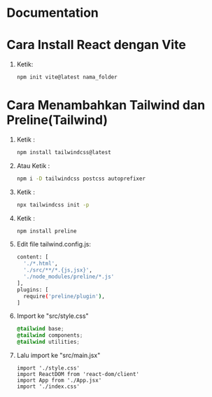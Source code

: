 # Documentation
# Cara Install React dengan Vite
1. Ketik: 
   ```bash
   npm init vite@latest nama_folder

# Cara Menambahkan Tailwind dan Preline(Tailwind)
1. Ketik :
   ```bash
   npm install tailwindcss@latest
3. Atau Ketik :
   ```bash
   npm i -D tailwindcss postcss autoprefixer
5. Ketik :
   ```bash
   npx tailwindcss init -p
7. Ketik :
   ```bash
   npm install preline
9. Edit file tailwind.config.js:
   ```bash
   content: [
     './*.html',
     './src/**/*.{js,jsx}',
     './node_modules/preline/*.js'
   ],
   plugins: [
     require('preline/plugin'),
   ] 

10. Import ke "src/style.css"
    ```CSS 
    @tailwind base;
    @tailwind components;
    @tailwind utilities;
11. Lalu import ke "src/main.jsx"
    ```JSX
    import './style.css'
    import ReactDOM from 'react-dom/client'
    import App from './App.jsx'
    import './index.css'
